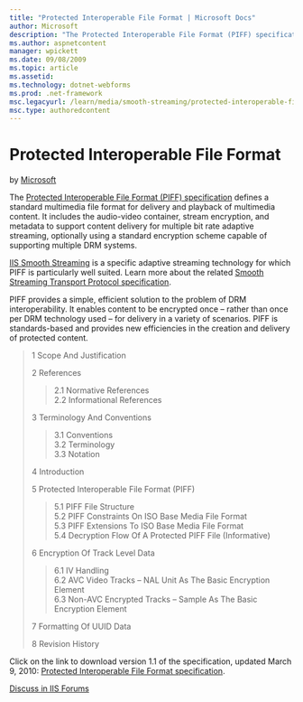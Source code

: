 ```yaml
---
title: "Protected Interoperable File Format | Microsoft Docs"
author: Microsoft
description: "The Protected Interoperable File Format (PIFF) specification defines a standard multimedia file format for delivery and playback of multimedia content. It in..."
ms.author: aspnetcontent
manager: wpickett
ms.date: 09/08/2009
ms.topic: article
ms.assetid: 
ms.technology: dotnet-webforms
ms.prod: .net-framework
msc.legacyurl: /learn/media/smooth-streaming/protected-interoperable-file-format
msc.type: authoredcontent
---
```

Protected Interoperable File Format
====================
by [Microsoft](https://github.com/Microsoft)

The [Protected Interoperable File Format (PIFF) specification](https://go.microsoft.com/?linkid=9682897 "Protected Interoperable File Format") defines a standard multimedia file format for delivery and playback of multimedia content. It includes the audio-video container, stream encryption, and metadata to support content delivery for multiple bit rate adaptive streaming, optionally using a standard encryption scheme capable of supporting multiple DRM systems.

[IIS Smooth Streaming](https://www.iis.net/downloads/microsoft/smooth-streaming "IIS Smooth Streaming") is a specific adaptive streaming technology for which PIFF is particularly well suited. Learn more about the related [Smooth Streaming Transport Protocol specification](smooth-streaming-transport-protocol.md "Smooth Streaming Transport Protocol specificatio").

PIFF provides a simple, efficient solution to the problem of DRM interoperability. It enables content to be encrypted once – rather than once per DRM technology used – for delivery in a variety of scenarios. PIFF is standards-based and provides new efficiencies in the creation and delivery of protected content.

> 1 Scope And Justification
> 
> 2 References
> 
> > 2.1 Normative References  
> > 2.2 Informational References
> 
> 
> 3 Terminology And Conventions
> 
> > 3.1 Conventions  
> > 3.2 Terminology  
> > 3.3 Notation
> 
> 
> 4 Introduction
> 
> 5 Protected Interoperable File Format (PIFF)
> 
> > 5.1 PIFF File Structure  
> > 5.2 PIFF Constraints On ISO Base Media File Format  
> > 5.3 PIFF Extensions To ISO Base Media File Format  
> > 5.4 Decryption Flow Of A Protected PIFF File (Informative)
> 
> 
> 6 Encryption Of Track Level Data
> 
> > 6.1 IV Handling  
> > 6.2 AVC Video Tracks – NAL Unit As The Basic Encryption Element  
> > 6.3 Non-AVC Encrypted Tracks – Sample As The Basic Encryption Element
> 
> 
> 7 Formatting Of UUID Data
> 
> 8 Revision History


Click on the link to download version 1.1 of the specification, updated March 9, 2010: [Protected Interoperable File Format specification](https://go.microsoft.com/?linkid=9682897 "Protected Interoperable File Format").
  
  
[Discuss in IIS Forums](https://forums.iis.net/1145.aspx)